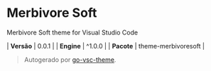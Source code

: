 # Merbivore Soft

Merbivore Soft theme for Visual Studio Code

| **Versão** | 0.0.1 |
| **Engine** | ^1.0.0 |
| **Pacote** | theme-merbivoresoft |

> Autogerado por [go-vsc-theme](https://github.com/natalbu/go-vsc-theme).
